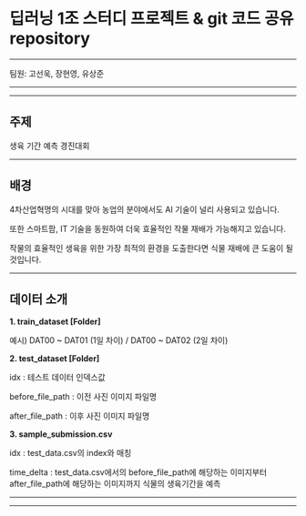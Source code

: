 # 딥러닝 1조 스터디 프로젝트 & git 코드 공유 repository

___

팀원: 고선욱, 장현영, 유상준
___

___

## 주제

생육 기간 예측 경진대회
___



## 배경

4차산업혁명의 시대를 맞아 농업의 분야에서도 AI  기술이 널리 사용되고 있습니다. 

또한 스마트팜, IT  기술을 동원하여 더욱 효율적인 작물 재배가 가능해지고 있습니다.

작물의 효율적인 생육을 위한 가장 최적의 환경을 도출한다면 식물 재배에 큰 도움이 될 것입니다.
___


## 데이터 소개

**1. train_dataset [Folder]**

예시) DAT00 ~ DAT01 (1일 차이) / DAT00 ~ DAT02 (2일 차이)

**2. test_dataset [Folder]**

idx : 테스트 데이터 인덱스값

before_file_path : 이전 사진 이미지 파일명

after_file_path : 이후 사진 이미지 파일명

**3. sample_submission.csv**

idx : test_data.csv의 index와 매칭

time_delta : test_data.csv에서의 before_file_path에 해당하는 이미지부터 after_file_path에 해당하는 이미지까지 식물의 생육기간을 예측

___

___
